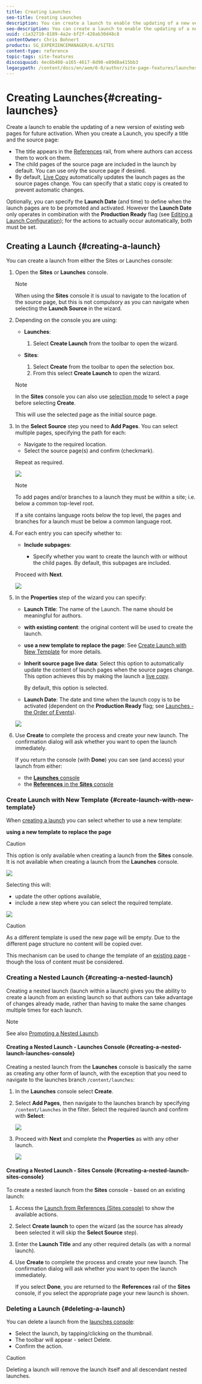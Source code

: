 ```yaml
---
title: Creating Launches
seo-title: Creating Launches
description: You can create a launch to enable the updating of a new version of existing web pages for future activation. 
seo-description: You can create a launch to enable the updating of a new version of existing web pages for future activation. 
uuid: c1a32710-8189-4a2e-bf2f-428ab30d48c8
contentOwner: Chris Bohnert
products: SG_EXPERIENCEMANAGER/6.4/SITES
content-type: reference
topic-tags: site-features
discoiquuid: 4ec6b408-a165-4617-8d90-e89d8a415bb3
legacypath: /content/docs/en/aem/6-0/author/site-page-features/launches
---
```


# Creating Launches{#creating-launches}

Create a launch to enable the updating of a new version of existing web pages for future activation. When you create a Launch, you specify a title and the source page:

* The title appears in the [References](/help/sites-authoring/author-environment-tools.md#references) rail, from where authors can access them to work on them.
* The child pages of the source page are included in the launch by default. You can use only the source page if desired. 
* By default, [Live Copy](/help/sites-administering/msm.md) automatically updates the launch pages as the source pages change. You can specify that a static copy is created to prevent automatic changes.

Optionally, you can specify the **Launch Date** (and time) to define when the launch pages are to be promoted and activated. However the **Launch Date** only operates in combination with the **Production Ready** flag (see [Editing a Launch Configuration](/help/sites-authoring/launches-editing.md#editing-a-launch-configuration)); for the actions to actually occur automatically, both must be set.

## Creating a Launch {#creating-a-launch}

You can create a launch from either the Sites or Launches console:

1. Open the **Sites** or **Launches** console.

   >[!NOTE]
   >
   >When using the **Sites** console it is usual to navigate to the location of the source page, but this is not compulsory as you can navigate when selecting the **Launch Source** in the wizard.

1. Depending on the console you are using:

    * **Launches**:

        1. Select **Create Launch** from the toolbar to open the wizard.

    * **Sites**:

        1. Select **Create** from the toolbar to open the selection box.
        1. From this select **Create Launch** to open the wizard.

   >[!NOTE]
   >
   >In the **Sites** console you can also use [selection mode](/help/sites-authoring/basic-handling.md#viewing-and-selecting-resources) to select a page before selecting **Create**.
   >
   >This will use the selected page as the initial source page.

1. In the **Select Source** step you need to **Add Pages**. You can select multiple pages, specifying the path for each:

    * Navigate to the required location.
    * Select the source page(s) and confirm (checkmark).

   Repeat as required.

   ![](assets/chlimage_1-225.png)

   >[!NOTE]
   >
   >To add pages and/or branches to a launch they must be within a site; i.e. below a common top-level root. 
   >
   >If a site contains language roots below the top level, the pages and branches for a launch must be below a common language root.

1. For each entry you can specify whether to:

    * **Include subpages**:

        * Specify whether you want to create the launch with or without the child pages.  By default, this subpages are included.

   Proceed with **Next**.

   ![](assets/chlimage_1-226.png)

1. In the **Properties** step of the wizard you can specify:

    * **Launch Title**: The name of the Launch. The name should be meaningful for authors.
    * **with existing content**: the original content will be used to create the launch.
    * **use a new template to replace the page**: See [Create Launch with New Template](#create-launch-with-new-template) for more details.
    * **Inherit source page live data**: Select this option to automatically update the content of launch pages when the source pages change. This option achieves this by making the launch a [live copy](/help/sites-administering/msm.md).

      By default, this option is selected. 

    * **Launch Date**: The date and time when the launch copy is to be activated (dependent on the **Production Ready** flag; see [Launches - the Order of Events](/help/sites-authoring/launches.md#launches-the-order-of-events)).

   ![](assets/chlimage_1-227.png)

1. Use **Create** to complete the process and create your new launch. The confirmation dialog will ask whether you want to open the launch immediately.

   If you return the console (with **Done**) you can see (and access) your launch from either:

    * the [**Launches** console](/help/sites-authoring/launches.md#the-launches-console)
    * the [**References** in the **Sites** console](/help/sites-authoring/launches.md#launches-in-references-sites-console)

### Create Launch with New Template {#create-launch-with-new-template}

When [creating a launch](/help/sites-authoring/launches-creating.md#create-launch-with-new-template) you can select whether to use a new template:

**using a new template to replace the page**

>[!CAUTION]
>
>This option is only available when creating a launch from the **Sites** console. It is not available when creating a launch from the **Launches** console.

![](assets/chlimage_1-228.png)

Selecting this will:

* update the other options available,  
* include a new step where you can select the required template.

![](assets/chlimage_1-229.png)

>[!CAUTION]
>
>As a different template is used the new page will be empty. Due to the different page structure no content will be copied over.
>
>This mechanism can be used to change the template of an [existing page](/help/sites-authoring/managing-pages.md#creating-a-new-page) - though the loss of content must be considered.

### Creating a Nested Launch {#creating-a-nested-launch}

Creating a nested launch (launch within a launch) gives you the ability to create a launch from an existing launch so that authors can take advantage of changes already made, rather than having to make the same changes multiple times for each launch.

>[!NOTE]
>
>See also [Promoting a Nested Launch](/help/sites-authoring/launches-promoting.md#promoting-a-nested-launch).

#### Creating a Nested Launch - Launches Console {#creating-a-nested-launch-launches-console}

Creating a nested launch from the **Launches** console is basically the same as creating any other form of launch, with the exception that you need to navigate to the launches branch `/content/launches`:

1. In the **Launches** console select **Create**.
1. Select **Add Pages**, then navigate to the launches branch by specifying `/content/launches` in the filter. Select the required launch and confirm with **Select**:

   ![](assets/chlimage_1-230.png)

1. Proceed with **Next** and complete the **Properties** as with any other launch.

   ![](assets/chlimage_1-231.png)

#### Creating a Nested Launch - Sites Console {#creating-a-nested-launch-sites-console}

To create a nested launch from the **Sites** console - based on an existing launch:

1. Access the [Launch from References (Sites console)](/help/sites-authoring/launches.md#launches-in-references-sites-console) to show the available actions.
1. Select **Create launch** to open the wizard (as the source has already been selected it will skip the **Select Source** step).  

1. Enter the **Launch Title** and any other required details (as with a normal launch).  

1. Use **Create** to complete the process and create your new launch. The confirmation dialog will ask whether you want to open the launch immediately.

   If you select **Done**, you are returned to the **References** rail of the **Sites** console, if you select the appropriate page your new launch is shown.

### Deleting a Launch {#deleting-a-launch}

You can delete a launch from the [launches console](/help/sites-authoring/launches.md#the-launches-console):

* Select the launch, by tapping/clicking on the thumbnail.
* The toolbar will appear - select Delete.
* Confirm the action.

>[!CAUTION]
>
>Deleting a launch will remove the launch itself and all descendant nested launches.

